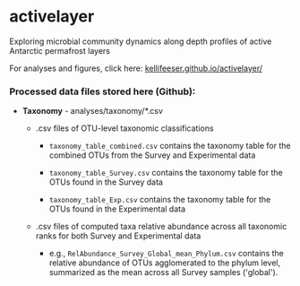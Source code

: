 # activelayer

Exploring microbial community dynamics along depth profiles of active Antarctic permafrost layers

For analyses and figures, click here: [kellifeeser.github.io/activelayer/](kellifeeser.github.io/activelayer/)

### Processed data files stored here (Github):

-   **Taxonomy** - analyses/taxonomy/\*.csv

    -   .csv files of OTU-level taxonomic classifications

        -   `taxonomy_table_combined.csv` contains the taxonomy table for the combined OTUs from the Survey and Experimental data

        -   `taxonomy_table_Survey.csv` contains the taxonomy table for the OTUs found in the Survey data

        -   `taxonomy_table_Exp.csv` contains the taxonomy table for the OTUs found in the Experimental data

    -   .csv files of computed taxa relative abundance across all taxonomic ranks for both Survey and Experimental data

        -   e.g., `RelAbundance_Survey_Global_mean_Phylum.csv` contains the relative abundance of OTUs agglomerated to the phylum level, summarized as the mean across all Survey samples ('global').
